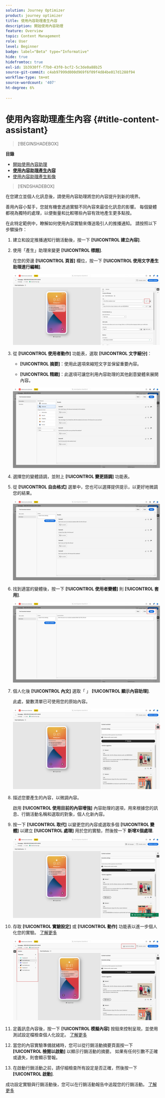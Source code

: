 ```yaml
---
solution: Journey Optimizer
product: journey optimizer
title: 使用內容助理產生內容
description: 開始使用內容助理
feature: Overview
topic: Content Management
role: User
level: Beginner
badge: label="Beta" type="Informative"
hide: true
hidefromtoc: true
exl-id: 1b3930ff-f7b0-43f0-bcf2-5c3de0a88b25
source-git-commit: c4ab97999d000d969f6f09f4d84be017d1288f94
workflow-type: tm+mt
source-wordcount: '407'
ht-degree: 6%

---
```


# 使用內容助理產生內容 {#title-content-assistant}

>[!BEGINSHADEBOX]

**目錄**

* [開始使用內容助理](gs-generative.md)
* **[使用內容助理產生內容](generative-content.md)**
* [使用內容助理產生影像](generative-image.md)

>[!ENDSHADEBOX]

在您建立並個人化訊息後，請使用內容助理將您的內容提升到新的境界。

善用內容小幫手，您就有機會透過實驗不同內容來最佳化訊息的影響。 每個變體都視為獨特的處理，以便衡量和比較哪些內容有效地產生更多點按。

在此特定範例中，瞭解如何使用內容實驗來傳送吸引人的推播通知。 請按照以下步驟操作：

1. 建立和設定推播通知行銷活動後，按一下 **[!UICONTROL 建立內容]**.

1. 使用「產生」助理來變更 **[!UICONTROL 標題]**.

   在您的旁邊 **[!UICONTROL 頁首]** 欄位，按一下 **[!UICONTROL 使用文字產生助理進行編輯]**.

   ![](assets/gen-ai-title-1.png)

1. 從 **[!UICONTROL 使用者動作]** 功能表，選取 **[!UICONTROL 文字細分]**：

   * **[!UICONTROL 摘要]**：使用此選項來縮短文字並保留重要內容。

   * **[!UICONTROL 精緻]**：此選項可讓您利用內容助理的其他創意變體來展開內容。

   ![](assets/gen-ai-title-2.png)

1. 選擇您的變體語調，並附上 **[!UICONTROL 變更語調]** 功能表。

1. 從 **[!UICONTROL 自由格式]** 選單中，您也可以選擇提供提示，以更好地微調您的結果。

   ![](assets/gen-ai-title-3.png)

1. 找到適當的變體後，按一下 **[!UICONTROL 使用者變體]** 則 **[!UICONTROL 套用]**.

   ![](assets/gen-ai-title-4.png)

1. 個人化後 **[!UICONTROL 內文]** 選取「 」 **[!UICONTROL 顯示內容助理]**.

   此處，變數清單已可使用您的原始內容。

   ![](assets/gen-ai-title-5.png)

1. 描述您要產生的內容，以微調內容。

   啟用 **[!UICONTROL 使用目前的內容增強]** 內容助理的選項，用來根據您的訊息、行銷活動名稱和選取的對象，個人化新內容。

1. 按一下 **[!UICONTROL 取代]** 以變更您的內容或選取多個 **[!UICONTROL 變體]** 以建立 **[!UICONTROL 處理]** 用於您的實驗，然後按一下 **新增X個處理**.

   ![](assets/gen-ai-title-6.png)

1. 存取 **[!UICONTROL 實驗設定]** 或 **[!UICONTROL 動作]** 功能表以進一步個人化您的實驗。 [了解更多](../campaigns/content-experiment.md)

   ![](assets/gen-ai-title-7.png)

1. 定義訊息內容後，按一下 **[!UICONTROL 模擬內容]** 按鈕來控制呈現，並使用測試設定檔檢查個人化設定。 [了解更多](../email/preview.md)

1. 當您的內容實驗準備就緒時，您可以從行銷活動摘要頁面按一下 **[!UICONTROL 檢閱以啟動]** 以顯示行銷活動的摘要。 如果有任何引數不正確或遺失，則會顯示警報。

1. 在啟動行銷活動之前，請仔細檢查所有設定是否正確，然後按一下 **[!UICONTROL 啟動]**.

成功設定實驗與行銷活動後，您可以在行銷活動報告中追蹤您的行銷活動。 [了解更多](../reports/campaign-global-report.md#experimentation-report)
